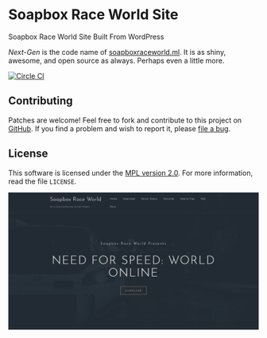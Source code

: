Soapbox Race World Site
=======

Soapbox Race World Site Built From WordPress

*Next-Gen* is the code name of [soapboxraceworld.ml][soapbox race world]. It is as shiny,
awesome, and open source as always. Perhaps even a little more.

[soapbox race world]: https://soapboxraceworld.ml/

[![Circle CI](https://circleci.com/gh/mozilla/bedrock.svg?style=svg)](https://circleci.com/gh/1DavidCarbon/Soapbox-Race-World-Site)

Contributing
------------

Patches are welcome! Feel free to fork and contribute to this project on
[GitHub][gh-soapbox-race-world-site]. If you find a problem and wish to report it, please [file
a bug][bug].

[gh-soapbox-race-world-site]: https://github.com/1DavidCarbon/Soapbox-Race-World-Site
[bug]: https://github.com/1DavidCarbon/Soapbox-Race-World-Site/issues

License
-------

This software is licensed under the [MPL version 2.0][MPL]. For more
information, read the file ``LICENSE``.

[MPL]: https://www.mozilla.org/MPL/

![](Home-Cover.png)
